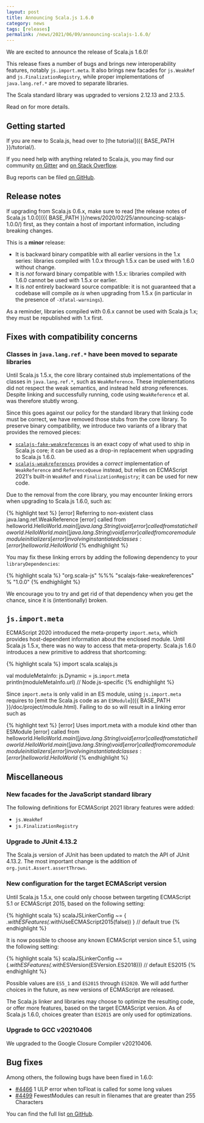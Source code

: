 ```yaml
---
layout: post
title: Announcing Scala.js 1.6.0
category: news
tags: [releases]
permalink: /news/2021/06/09/announcing-scalajs-1.6.0/
---
```



We are excited to announce the release of Scala.js 1.6.0!

This release fixes a number of bugs and brings new interoperability features, notably `js.import.meta`.
It also brings new facades for `js.WeakRef` and `js.FinalizationRegistry`, while proper implementations of `java.lang.ref.*` are moved to separate libraries.

The Scala standard library was upgraded to versions 2.12.13 and 2.13.5.

Read on for more details.

<!--more-->

## Getting started

If you are new to Scala.js, head over to [the tutorial]({{ BASE_PATH }}/tutorial/).

If you need help with anything related to Scala.js, you may find our community [on Gitter](https://gitter.im/scala-js/scala-js) and [on Stack Overflow](https://stackoverflow.com/questions/tagged/scala.js).

Bug reports can be filed [on GitHub](https://github.com/scala-js/scala-js/issues).

## Release notes

If upgrading from Scala.js 0.6.x, make sure to read [the release notes of Scala.js 1.0.0]({{ BASE_PATH }}/news/2020/02/25/announcing-scalajs-1.0.0/) first, as they contain a host of important information, including breaking changes.

This is a **minor** release:

* It is backward binary compatible with all earlier versions in the 1.x series: libraries compiled with 1.0.x through 1.5.x can be used with 1.6.0 without change.
* It is *not* forward binary compatible with 1.5.x: libraries compiled with 1.6.0 cannot be used with 1.5.x or earlier.
* It is *not* entirely backward source compatible: it is not guaranteed that a codebase will compile *as is* when upgrading from 1.5.x (in particular in the presence of `-Xfatal-warnings`).

As a reminder, libraries compiled with 0.6.x cannot be used with Scala.js 1.x; they must be republished with 1.x first.

## Fixes with compatibility concerns

### Classes in `java.lang.ref.*` have been moved to separate libraries

Until Scala.js 1.5.x, the core library contained stub implementations of the classes in `java.lang.ref.*`, such as `WeakReference`.
These implementations did not respect the weak semantics, and instead held *strong* references.
Despite linking and successfully running, code using `WeakReference` et al. was therefore stubtly wrong.

Since this goes against our policy for the standard library that linking code must be correct, we have removed those stubs from the core library.
To preserve binary compatibility, we introduce two variants of a library that provides the removed pieces:

* [`scalajs-fake-weakreferences`](https://github.com/scala-js/scala-js-fake-weakreferences) is an exact copy of what used to ship in Scala.js core; it can be used as a drop-in replacement when upgrading to Scala.js 1.6.0.
* [`scalajs-weakreferences`](https://github.com/scala-js/scala-js-weakreferences) provides a *correct* implementation of `WeakReference` and `ReferenceQueue` instead, but relies on ECMAScript 2021's built-in `WeakRef` and `FinalizationRegistry`; it can be used for new code.

Due to the removal from the core library, you may encounter linking errors when upgrading to Scala.js 1.6.0, such as:

{% highlight text %}
[error] Referring to non-existent class java.lang.ref.WeakReference
[error]   called from helloworld.HelloWorld$.main([java.lang.String)void
[error]   called from static helloworld.HelloWorld.main([java.lang.String)void
[error]   called from core module module initializers
[error] involving instantiated classes:
[error]   helloworld.HelloWorld$
{% endhighlight %}

You may fix these linking errors by adding the following dependency to your `libraryDependencies`:

{% highlight scala %}
"org.scala-js" %%% "scalajs-fake-weakreferences" % "1.0.0"
{% endhighlight %}

We encourage you to try and get rid of that dependency when you get the chance, since it is (intentionally) broken.

## `js.import.meta`

ECMAScript 2020 introduced the meta-property `import.meta`, which provides host-dependent information about the enclosed module.
Until Scala.js 1.5.x, there was no way to access that meta-property.
Scala.js 1.6.0 introduces a new primitive to address that shortcoming:

{% highlight scala %}
import scala.scalajs.js

val moduleMetaInfo: js.Dynamic = js.`import`.meta
println(moduleMetaInfo.url) // Node.js-specific
{% endhighlight %}

Since `import.meta` is only valid in an ES module, using `js.import.meta` requires to [emit the Scala.js code as an `ESModule`]({{ BASE_PATH }}/doc/project/module.html).
Failing to do so will result in a linking error such as

{% highlight text %}
[error] Uses import.meta with a module kind other than ESModule
[error]   called from helloworld.HelloWorld$.main([java.lang.String)void
[error]   called from static helloworld.HelloWorld.main([java.lang.String)void
[error]   called from core module module initializers
[error] involving instantiated classes:
[error]   helloworld.HelloWorld$
{% endhighlight %}

## Miscellaneous

### New facades for the JavaScript standard library

The following definitions for ECMAScript 2021 library features were added:

* `js.WeakRef`
* `js.FinalizationRegistry`

### Upgrade to JUnit 4.13.2

The Scala.js version of JUnit has been updated to match the API of JUnit 4.13.2.
The most important change is the addition of `org.junit.Assert.assertThrows`.

### New configuration for the target ECMAScript version

Until Scala.js 1.5.x, one could only choose between targeting ECMAScript 5.1 or ECMAScript 2015, based on the following setting:

{% highlight scala %}
scalaJSLinkerConfig ~= { _.withESFeatures(_.withUseECMAScript2015(false)) } // default true
{% endhighlight %}

It is now possible to choose any known ECMAScript version since 5.1, using the following setting:

{% highlight scala %}
scalaJSLinkerConfig ~= (_.withESFeatures(_.withESVersion(ESVersion.ES2018))) // default ES2015
{% endhighlight %}

Possible values are `ES5_1` and `ES2015` through `ES2020`.
We will add further choices in the future, as new versions of ECMAScript are released.

The Scala.js linker and libraries may choose to optimize the resulting code, or offer more features, based on the target ECMAScript version.
As of Scala.js 1.6.0, choices greater than `ES2015` are only used for optimizations.

### Upgrade to GCC v20210406

We upgraded to the Google Closure Compiler v20210406.

## Bug fixes

Among others, the following bugs have been fixed in 1.6.0:

* [#4466](https://github.com/scala-js/scala-js/issues/4466) 1 ULP error when toFloat is called for some long values
* [#4499](https://github.com/scala-js/scala-js/issues/4499) FewestModules can result in filenames that are greater than 255 Characters

You can find the full list [on GitHub](https://github.com/scala-js/scala-js/issues?q=is%3Aissue+milestone%3Av1.6.0+is%3Aclosed).
